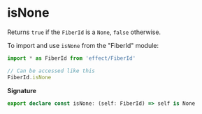 # isNone

Returns `true` if the `FiberId` is a `None`, `false` otherwise.

To import and use `isNone` from the "FiberId" module:

```ts
import * as FiberId from 'effect/FiberId'

// Can be accessed like this
FiberId.isNone
```

**Signature**

```ts
export declare const isNone: (self: FiberId) => self is None
```
